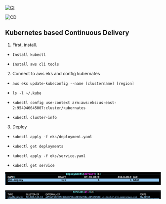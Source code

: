 [![CI](https://github.com/nogibjj/python-template/actions/workflows/cicd.yml/badge.svg)](https://github.com/nogibjj/python-template/actions/workflows/cicd.yml)

![CD](https://github.com/nogibjj/project2/actions/workflows/deploy.yml/badge.svg?branch=main)


## Kubernetes based Continuous Delivery

1. First, install.

* `Install kubectl`

* `Install aws cli tools `

2. Connect to aws eks and config kubernates

* `aws eks update-kubeconfig --name [clustername] [region] `
 
* `ls -l ~/.kube `

* `kubectl config use-context arn:aws:eks:us-east-2:954946645007:cluster/kubernates`

* `kubectl cluster-info`

3. Deploy

* `kubectl apply -f eks/deployment.yaml`

* `kubectl get deployments`

* `kubectl apply -f eks/service.yaml`

* `kubectl get service` 

![Figure](https://github.com/nogibjj/project2/blob/main/Screen%20Shot%202023-02-20%20at%209.40.56%20PM.png)

![Figure](https://github.com/nogibjj/project2/blob/main/Screen%20Shot%202023-02-20%20at%209.49.15%20PM.png)

